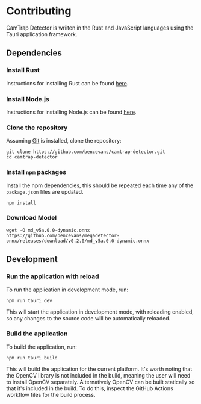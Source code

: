 # Contributing

CamTrap Detector is wriiten in the Rust and JavaScript languages using the Tauri application framework.

## Dependencies

### Install Rust

Instructions for installing Rust can be found [here](https://www.rust-lang.org/tools/install).

### Install Node.js

Instructions for installing Node.js can be found [here](https://nodejs.org/en/download/).

### Clone the repository

Assuming [Git](https://git-scm.com/) is installed, clone the repository:

    git clone https://github.com/bencevans/camtrap-detector.git
    cd camtrap-detector

### Install `npm` packages

Install the npm dependencies, this should be repeated each time any of the `package.json` files are updated.

    npm install

### Download Model

    wget -O md_v5a.0.0-dynamic.onnx https://github.com/bencevans/megadetector-onnx/releases/download/v0.2.0/md_v5a.0.0-dynamic.onnx

## Development

### Run the application with reload

To run the application in development mode, run:

    npm run tauri dev

This will start the application in development mode, with reloading enabled, so any changes to the source code will be automatically reloaded.

### Build the application

To build the application, run:

    npm run tauri build

This will build the application for the current platform. It's worth noting that the OpenCV library is not included in the build, meaning the user will need to install OpenCV separately. Alternatively OpenCV can be built statically so that it's included in the build. To do this, inspect the GitHub Actions workflow files for the build process.
